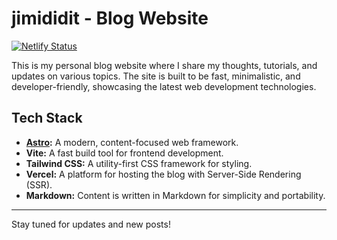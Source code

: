 # jimididit - Blog Website

[![Netlify Status](https://api.netlify.com/api/v1/badges/d09c06ef-e8f7-4a37-8632-78cc4de7bed7/deploy-status)](https://app.netlify.com/sites/jdi-blog/deploys)

This is my personal blog website where I share my thoughts, tutorials, and updates on various topics. The site is built to be fast, minimalistic, and developer-friendly, showcasing the latest web development technologies.

## Tech Stack

- **[Astro](https://astro.build/):** A modern, content-focused web framework.
- **Vite:** A fast build tool for frontend development.
- **Tailwind CSS:** A utility-first CSS framework for styling.
- **Vercel:** A platform for hosting the blog with Server-Side Rendering (SSR).
- **Markdown:** Content is written in Markdown for simplicity and portability.

---

Stay tuned for updates and new posts!